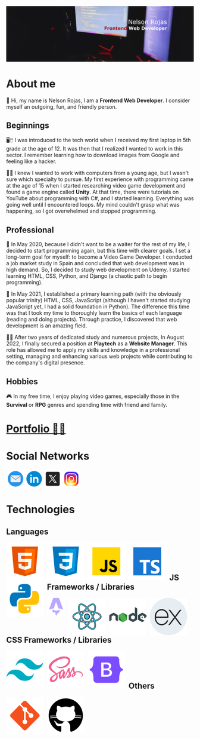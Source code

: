 <a href="https://nelsonrojas.dev" target="_blank">
<img src="img/my-linkedin-banner.jpg">
</a>

# About me

👋 Hi, my name is Nelson Rojas, I am a **Frontend Web Developer**. I consider myself an outgoing, fun, and friendly person.

## Beginnings

🖥️🖱️ I was introduced to the tech world when I received my first laptop in 5th grade at the age of 12. It was then that I realized I wanted to work in this sector. I remember learning how to download images from Google and feeling like a hacker.

👨‍💻 I knew I wanted to work with computers from a young age, but I wasn't sure which specialty to pursue. My first experience with programming came at the age of 15 when I started researching video game development and found a game engine called **Unity**. At that time, there were tutorials on YouTube about programming with C#, and I started learning. Everything was going well until I encountered loops. My mind couldn't grasp what was happening, so I got overwhelmed and stopped programming.

## Professional
📝 In May 2020, because I didn't want to be a waiter for the rest of my life, I decided to start programming again, but this time with clearer goals. I set a long-term goal for myself: to become a Video Game Developer. I conducted a job market study in Spain and concluded that web development was in high demand. So, I decided to study web development on Udemy. I started learning HTML, CSS, Python, and Django (a chaotic path to begin programming).

🧐 In May 2021, I established a primary learning path (with the obviously popular trinity) HTML, CSS, JavaScript (although I haven't started studying JavaScript yet, I had a solid foundation in Python). The difference this time was that I took my time to thoroughly learn the basics of each language (reading and doing projects). Through practice, I discovered that web development is an amazing field.

👨‍💼 After two years of dedicated study and numerous projects, In August 2022, I finally secured a position at **Playtech** as a **Website Manager**. This role has allowed me to apply my skills and knowledge in a professional setting, managing and enhancing various web projects while contributing to the company's digital presence.

## Hobbies

🎮 In my free time, I enjoy playing video games, especially those in the **Survival** or **RPG** genres and spending time with friend and family.

# [Portfolio 🧑‍💻](https://nelsonrojas.dev)

# Social Networks
<a target="_blank" href="mailto:nelson_rojas_janda@hotmail.com">
    <img align="left" src="img/email.png" alt="email" width="50">
</a>
<a target="_blank" href="https://www.linkedin.com/in/nr-dev">
    <img align="left" src="img/linkedin.png" alt="linkedin"width="50">
</a>
<a target="_blank" href="https://twitter.com/N3LSONROJ4S">
    <img align="left" src="img/twitterx.png" alt="x or twitter"width="50">
</a>
<a target="_blank" href="https://instagram.com/na_rj_?utm_medium=copy_link">
    <img align="left" src="img/instagram.png" alt="instagram"width="50">
</a>

<br><br><br>

# Technologies
## Languages
<img align="left" style="margin-inline-end: .6rem;" src="img/html-5.svg" alt="html5">
<img align="left" style="margin-inline-end: .6rem;" src="img/css3.svg" alt="css3">
<img align="left" style="margin-inline-end: .6rem;" src="img/javascript.svg" alt="javascript">
<img align="left" style="margin-inline-end: .6rem;" src="img/typescript.svg" alt="typescript">
<img align="left" style="margin-inline-end: .6rem;" src="img/python.svg" alt="python">
<br><br><br>

## JS Frameworks / Libraries
<img align="left" style="margin-inline-end: .6rem;" src="img/astro.svg" alt="Astro">
<img align="left" style="margin-inline-end: .6rem;" src="img/react.svg" alt="react">
<img align="left" style="margin-inline-end: .6rem;" src="img/nodejs.svg" alt="nodejs">
<img align="left" style="margin-inline-end: .6rem;" src="img/express-js.svg" alt="expressjs">
<br><br><br>

## CSS Frameworks / Libraries
<img align="left" style="margin-inline-end: .6rem;" src="img/tailwind-css.svg" alt="tailwindcss">
<img align="left" style="margin-inline-end: .6rem;" src="img/sass.svg" alt="sass">
<img align="left" style="margin-inline-end: .6rem;" src="img/bootstrap.svg" alt="bootstrap">
<br><br><br>

## Others
<img align="left" style="margin-inline-end: .6rem;" src="img/git.svg" alt="git">
<img align="left" style="margin-inline-end: .6rem;" src="img/github.svg" alt="github">
